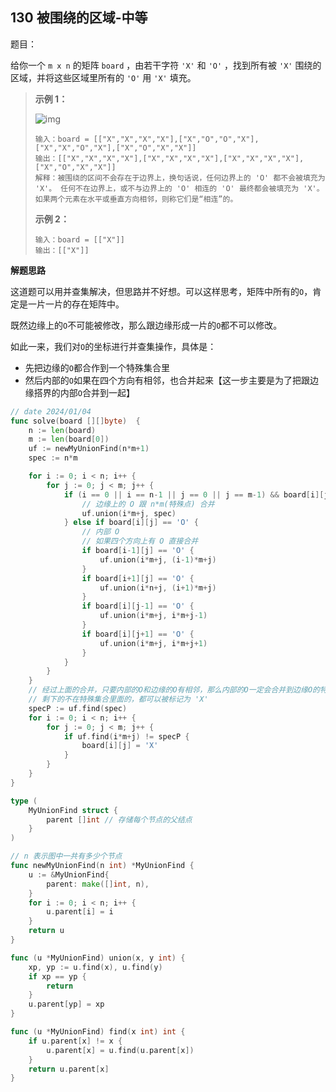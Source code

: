 ## 130 被围绕的区域-中等

题目：

给你一个 `m x n` 的矩阵 `board` ，由若干字符 `'X'` 和 `'O'` ，找到所有被 `'X'` 围绕的区域，并将这些区域里所有的 `'O'` 用 `'X'` 填充。



> **示例 1：**
>
> ![img](https://assets.leetcode.com/uploads/2021/02/19/xogrid.jpg)
>
> ```
> 输入：board = [["X","X","X","X"],["X","O","O","X"],["X","X","O","X"],["X","O","X","X"]]
> 输出：[["X","X","X","X"],["X","X","X","X"],["X","X","X","X"],["X","O","X","X"]]
> 解释：被围绕的区间不会存在于边界上，换句话说，任何边界上的 'O' 都不会被填充为 'X'。 任何不在边界上，或不与边界上的 'O' 相连的 'O' 最终都会被填充为 'X'。如果两个元素在水平或垂直方向相邻，则称它们是“相连”的。
> ```
>
> **示例 2：**
>
> ```
> 输入：board = [["X"]]
> 输出：[["X"]]
> ```



**解题思路**

这道题可以用并查集解决，但思路并不好想。可以这样思考，矩阵中所有的`O`，肯定是一片一片的存在矩阵中。

既然边缘上的`O`不可能被修改，那么跟边缘形成一片的`O`都不可以修改。

如此一来，我们对`O`的坐标进行并查集操作，具体是：

- 先把边缘的`O`都合作到一个特殊集合里
- 然后内部的`O`如果在四个方向有相邻，也合并起来【这一步主要是为了把跟边缘搭界的内部`O`合并到一起】



```go
// date 2024/01/04
func solve(board [][]byte)  {
    n := len(board)
    m := len(board[0])
    uf := newMyUnionFind(n*m+1)
    spec := n*m

    for i := 0; i < n; i++ {
        for j := 0; j < m; j++ {
            if (i == 0 || i == n-1 || j == 0 || j == m-1) && board[i][j] == 'O' {
                // 边缘上的 O 跟 n*m(特殊点) 合并
                uf.union(i*m+j, spec)
            } else if board[i][j] == 'O' {
                // 内部 O
                // 如果四个方向上有 O 直接合并
                if board[i-1][j] == 'O' {
                    uf.union(i*m+j, (i-1)*m+j)
                }
                if board[i+1][j] == 'O' {
                    uf.union(i*n+j, (i+1)*m+j)
                }
                if board[i][j-1] == 'O' {
                    uf.union(i*m+j, i*m+j-1)
                }
                if board[i][j+1] == 'O' {
                    uf.union(i*m+j, i*m+j+1)
                }
            }
        }
    }
    // 经过上面的合并，只要内部的O和边缘的O有相邻，那么内部的O一定会合并到边缘O的特殊集合里面
    // 剩下的不在特殊集合里面的，都可以被标记为 'X'
    specP := uf.find(spec)
    for i := 0; i < n; i++ {
        for j := 0; j < m; j++ {
            if uf.find(i*m+j) != specP {
                board[i][j] = 'X'
            }
        }
    }
}

type (
	MyUnionFind struct {
		parent []int // 存储每个节点的父结点
	}
)

// n 表示图中一共有多少个节点
func newMyUnionFind(n int) *MyUnionFind {
	u := &MyUnionFind{
		parent: make([]int, n),
	}
	for i := 0; i < n; i++ {
		u.parent[i] = i
	}
	return u
}

func (u *MyUnionFind) union(x, y int) {
	xp, yp := u.find(x), u.find(y)
	if xp == yp {
		return
	}
	u.parent[yp] = xp
}

func (u *MyUnionFind) find(x int) int {
	if u.parent[x] != x {
		u.parent[x] = u.find(u.parent[x])
	}
	return u.parent[x]
}
```


